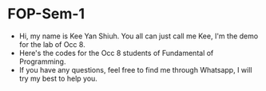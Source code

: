 # FOP-Sem-1
- Hi, my name is Kee Yan Shiuh. You all can just call me Kee, I'm the demo for the lab of Occ 8.
- Here's the codes for the Occ 8 students of Fundamental of Programming.
- If you have any questions, feel free to find me through Whatsapp, I will try my best to help you.
